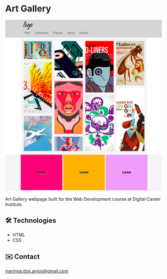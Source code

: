 # Art Gallery

![preview](./.github/preview.png)

Art Gallery webpage built for the Web Development course at Digital Career Institute.

## 🛠️ Technologies

- HTML
- CSS

## ✉️ Contact

marinna.dos.anjos@gmail.com
